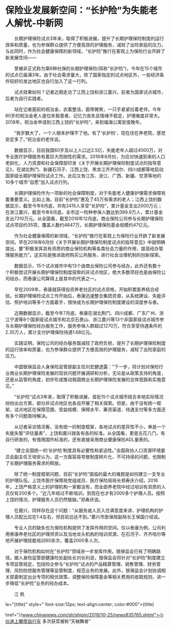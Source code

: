 # 保险业发展新空间：“长护险”为失能老人解忧-中新网

　　长期护理保险试点3年来，取得了积极进展，提升了长期护理保险制度的运行效率和质量，也为参保群众提供了方便高效的护理服务，减轻了出险家庭的压力。与此同时，作为社会健康保障的新领域，“长护险”推行在客观上为保险行业开辟了新发展空间——

　　曾被非正式称为第6种社保的长期护理保险(简称“长护险”)，今年在15个城市的试点已届满3年。由于社会需求量大，除了国家指定的试点地区外，一些经济条件较好的发达地区也自行加入了这一行列。

　　试点效果如何？记者近期走访了江西上饶和浙江嘉兴，前者为国家试点城市，后者为自行实践者。

　　站在记者面前的祝治金，衣着整洁，面带微笑，一只手紧紧拉着老伴。今年80岁的祝治金老人是位失智患者，记忆力丧失且情绪不稳定，护理难度非常大。2018年，祝治金申请到江西上饶的“长护险”，来到福海公寓安度晚年。

　　“我岁数大了，一个人根本护理不了他。有了‘长护险’，现在住在养老院，感觉安定多了。”祝治金的老伴说。

　　数据显示，目前我国60岁及以上人口近2.5亿，失能老年人超过4000万，对专业医疗护理服务有着巨大而刚性的需求。2016年6月份，为应对快速到来的人口老龄化，人力资源和社会保障部印发《关于开展长期护理保险制度试点的指导意见》，在湖北荆门、新疆石河子、江西上饶、黑龙江齐齐哈尔、四川成都等地启动国家级长期护理保险试点工作。此后又有江苏、浙江、广西、新疆、甘肃等地的10多个城市“自愿”加入试点行列。

　　长期护理保险作为一项新的社会保障制度，对于失能老人健康护理需求保障有着重要意义。比如上海，目前“长护险”惠及了45万有需求的老人；江西上饶的数据显示，截至今年8月底，共有2415人享受“长护险”，累计基金支出2000万元；在浙江嘉兴，截至今年8月底，全市这一险种参保人数达到399.9万人，累计基金支出7310万元。从全国看，截至2018年12月底，商业保险公司参与长期护理保险试点项目约35项，覆盖人数约4647万，长期护理保险基金规模约47亿元。

　　作为社会健康保障的新领域，“长护险”推行在客观上为保险行业开辟了新发展空间。早在2016年6月份《关于开展长期护理保险制度试点的指导意见》中就明确提出，要“积极发挥具有资质的商业保险机构等各类社会力量的作用，提高经办管理服务能力”。这实际是推进政府购买公共服务，进行社会治理机制的创新探索。

　　数据显示，15个试点城市中有13个由商业保险公司参与经办，此外还有数十个积极尝试开展长期护理保险制度探索的非试点地区，绝大多数项目也是由保险公司经办，而泰康公司算得上是其中的代表之一。

　　早在2009年，泰康就获得投资养老社区的试点资格，开始积累医养结合经验。长期护理保险试点工作开始后，泰康迅速整合集团资源，从系统建设、失能评估、照护培训等多个方面着手，很快成为长期护理保险制度建设的深度参与者。

　　近期数据显示，截至今年7月底，泰康在湖北荆门、四川成都、广东广州、浙江宁波等8个国家级试点城市和北京石景山、浙江嘉兴等13个非国家级试点城市参与长期护理保险经办服务工作，服务参保人群超过1270万，符合享受待遇条件的2.35万人，累计支付护理保险待遇1.68亿元。

　　实践证明，保险公司的经办服务既减轻了政府负担，提升了长期护理保险制度的运行效率和质量，也为参保群众提供了方便高效的护理服务，减轻了出险家庭的压力。

　　中国银保监会人身保险监管部副主任刘宏健透露：“下一步，将计划对保险行业商业长期护理保险发展的现状问题开展调研和分析，无论是从政策支持的角度，还是从监管的角度，初步形成推动我国商业长期护理保险发展的总体思路和实施意见。”

　　“长护险”试点3年来，取得了积极进展，首批15个试点城市结合本地实际情况纷纷出台方案，部分非试点地区也各自开展了相关探索。但是，由于没有统一框架，试点地区在保障范围、受益规模、保障水平、筹资渠道、待遇支付等多方面还有多个问题亟待解决。

　　从记者采访情况看，没有统一的制度框架，各地试点的差异性不小，单是一个失能失智“评估量表”，上饶和嘉兴就各有各的标准。从全国看，更是五花八门，有自行研发的，有借用国外标准的，还有直接采用商业健康保险ADL量表的。

　　“建立全国统一的‘长护险’制度具有必要性和紧迫性。”全国政协人口资源环境委员会副主任王培安认为，这一方面容易导致制度碎片化、不可持续的问题，也限制了长期护理服务需求的释放。

　　除了统一制度框架问题，目前“长护险”面临的最大的难题是如何建立一支专业的护理队伍。上饶市医疗保障局党组成员、医疗保险局局长郑寿庆介绍，2016年，上饶严格意义上的护理机构一家都没有，而全部养老院中经过培训有资质的人员仅有200多个。“近几年经过不断培训，到现在也才有2000多个护理人员。按照上饶的情况，护理服务人员仍然极缺。”郑寿庆说。

　　在嘉兴，同样存在这个问题：“从服务或人员入住满意度来讲，护理机构的护理人员配比应在1∶4左右，但目前远达不到。”嘉兴市医保局副局长王保国介绍说。

　　专业人员的缺失也为保险机构提供了发挥作用的空间。仅以泰康为例，公司利用泰康养老社区的护理师资以及当地龙头机构的培训资源，在石河子、齐齐哈尔等地开展护理技能培训80余次，覆盖2000多人次。

　　对于保险机构如何在“长护险”领域进一步发挥作用，银保监会已有了明确路径。据人身险监管部健康险处副处长刘长利说，银保监会将针对“长护险”制度建立专项监管规定，包括险企参与“长护险”试点的产品精算管理、销售管理、财务管理、风险防控服务管理等监管制度，规范业务的发展。此外，银保监会计划协调相关部委制定出台专项的税优政策，调整保险保障基金等相关费用的收取规则，进一步降低“长护险”业务的经办成本。

　　江 帆

le="{title}" style=" font-size:12px; text-align:center; color:#000">{title}

href="//www.chinanews.com/sh/shipin/2019/10-25/news835765.shtml">小伙迷上攀爬自行车 多次获奖被称“天梯舞者”
